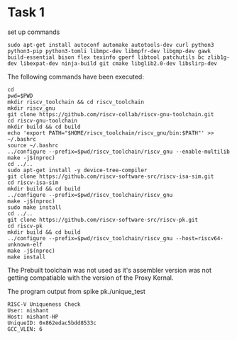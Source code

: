 
# Task 1

set up commands
```
sudo apt-get install autoconf automake autotools-dev curl python3 python3-pip python3-tomli libmpc-dev libmpfr-dev libgmp-dev gawk build-essential bison flex texinfo gperf libtool patchutils bc zlib1g-dev libexpat-dev ninja-build git cmake libglib2.0-dev libslirp-dev
```
The following commands have been executed:
```
cd
pwd=$PWD
mkdir riscv_toolchain && cd riscv_toolchain
mkdir riscv_gnu
git clone https://github.com/riscv-collab/riscv-gnu-toolchain.git
cd riscv-gnu-toolchain
mkdir build && cd build
echo 'export PATH="$HOME/riscv_toolchain/riscv_gnu/bin:$PATH"' >> ~/.bashrc
source ~/.bashrc
../configure --prefix=$pwd/riscv_toolchain/riscv_gnu --enable-multilib
make -j$(nproc)
cd ../..
sudo apt-get install -y device-tree-compiler
git clone https://github.com/riscv-software-src/riscv-isa-sim.git
cd riscv-isa-sim
mkdir build && cd build
../configure --prefix=$pwd/riscv_toolchain/riscv_gnu
make -j$(nproc)
sudo make install
cd ../..
git clone https://github.com/riscv-software-src/riscv-pk.git
cd riscv-pk
mkdir build && cd build
../configure --prefix=$pwd/riscv_toolchain/riscv_gnu --host=riscv64-unknown-elf
make -j$(nproc)
make install
```

The Prebuilt toolchain was not used as it's assembler version was not getting compatiable with the version of the Proxy Kernal.

The program output from spike pk./unique_test
```
RISC-V Uniqueness Check
User: nishant
Host: nishant-HP
UniqueID: 0x862edac5bdd8533c
GCC_VLEN: 6

```
